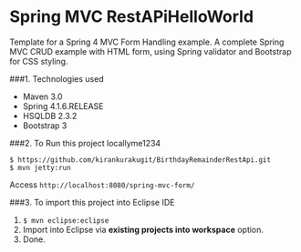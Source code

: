 Spring MVC RestAPiHelloWorld
===============================
Template for a Spring 4 MVC Form Handling example. A complete Spring MVC CRUD example with HTML form, using Spring validator and Bootstrap for CSS styling.

###1. Technologies used
* Maven 3.0
* Spring 4.1.6.RELEASE
* HSQLDB 2.3.2
* Bootstrap 3

###2. To Run this project locallyme1234
```shell
$ https://github.com/kirankurakugit/BirthdayRemainderRestApi.git
$ mvn jetty:run
```
Access ```http://localhost:8080/spring-mvc-form/```

###3. To import this project into Eclipse IDE
1. ```$ mvn eclipse:eclipse```
2. Import into Eclipse via **existing projects into workspace** option.
3. Done.



